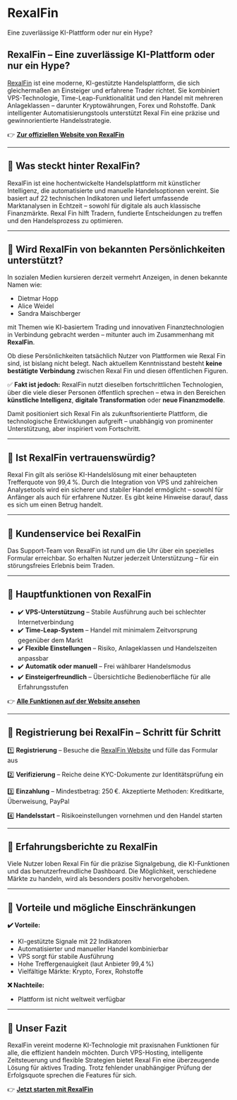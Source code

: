 # RexalFin
Eine zuverlässige KI-Plattform oder nur ein Hype?

## RexalFin – Eine zuverlässige KI-Plattform oder nur ein Hype?

[RexalFin](https://rexal-fin.de) ist eine moderne, KI-gestützte Handelsplattform, die sich gleichermaßen an Einsteiger und erfahrene Trader richtet. Sie kombiniert VPS-Technologie, Time-Leap-Funktionalität und den Handel mit mehreren Anlageklassen – darunter Kryptowährungen, Forex und Rohstoffe. Dank intelligenter Automatisierungstools unterstützt Rexal Fin eine präzise und gewinnorientierte Handelsstrategie.

👉 **[Zur offiziellen Website von RexalFin](https://rexal-fin.de)**

---

## 📌 Was steckt hinter RexalFin?

RexalFin ist eine hochentwickelte Handelsplattform mit künstlicher Intelligenz, die automatisierte und manuelle Handelsoptionen vereint. Sie basiert auf 22 technischen Indikatoren und liefert umfassende Marktanalysen in Echtzeit – sowohl für digitale als auch klassische Finanzmärkte. Rexal Fin hilft Tradern, fundierte Entscheidungen zu treffen und den Handelsprozess zu optimieren.

---

## 📌 Wird RexalFin von bekannten Persönlichkeiten unterstützt?

In sozialen Medien kursieren derzeit vermehrt Anzeigen, in denen bekannte Namen wie:

- Dietmar Hopp
- Alice Weidel
- Sandra Maischberger

mit Themen wie KI-basiertem Trading und innovativen Finanztechnologien in Verbindung gebracht werden – mitunter auch im Zusammenhang mit **RexalFin**.

Ob diese Persönlichkeiten tatsächlich Nutzer von Plattformen wie Rexal Fin sind, ist bislang nicht belegt. Nach aktuellem Kenntnisstand besteht **keine bestätigte Verbindung** zwischen Rexal Fin und diesen öffentlichen Figuren.

✅ **Fakt ist jedoch:** RexalFin nutzt dieselben fortschrittlichen Technologien, über die viele dieser Personen öffentlich sprechen – etwa in den Bereichen **künstliche Intelligenz**, **digitale Transformation** oder **neue Finanzmodelle**.

Damit positioniert sich Rexal Fin als zukunftsorientierte Plattform, die technologische Entwicklungen aufgreift – unabhängig von prominenter Unterstützung, aber inspiriert vom Fortschritt.


---

## 📌 Ist RexalFin vertrauenswürdig?

Rexal Fin gilt als seriöse KI-Handelslösung mit einer behaupteten Trefferquote von 99,4 %. Durch die Integration von VPS und zahlreichen Analysetools wird ein sicherer und stabiler Handel ermöglicht – sowohl für Anfänger als auch für erfahrene Nutzer. Es gibt keine Hinweise darauf, dass es sich um einen Betrug handelt.

---

## 📌 Kundenservice bei RexalFin

Das Support-Team von RexalFin ist rund um die Uhr über ein spezielles Formular erreichbar. So erhalten Nutzer jederzeit Unterstützung – für ein störungsfreies Erlebnis beim Traden.

---

## 📌 Hauptfunktionen von RexalFin

- ✔️ **VPS-Unterstützung** – Stabile Ausführung auch bei schlechter Internetverbindung
- ✔️ **Time-Leap-System** – Handel mit minimalem Zeitvorsprung gegenüber dem Markt
- ✔️ **Flexible Einstellungen** – Risiko, Anlageklassen und Handelszeiten anpassbar
- ✔️ **Automatik oder manuell** – Frei wählbarer Handelsmodus
- ✔️ **Einsteigerfreundlich** – Übersichtliche Bedienoberfläche für alle Erfahrungsstufen

👉 **[Alle Funktionen auf der Website ansehen](https://rexal-fin.de)**

---

## 📌 Registrierung bei RexalFin – Schritt für Schritt

1️⃣ **Registrierung** – Besuche die [RexalFin Website](https://rexal-fin.de) und fülle das Formular aus

2️⃣ **Verifizierung** – Reiche deine KYC-Dokumente zur Identitätsprüfung ein

3️⃣ **Einzahlung** – Mindestbetrag: 250 €. Akzeptierte Methoden: Kreditkarte, Überweisung, PayPal

4️⃣ **Handelsstart** – Risikoeinstellungen vornehmen und den Handel starten

---

## 📌 Erfahrungsberichte zu RexalFin

Viele Nutzer loben Rexal Fin für die präzise Signalgebung, die KI-Funktionen und das benutzerfreundliche Dashboard. Die Möglichkeit, verschiedene Märkte zu handeln, wird als besonders positiv hervorgehoben.

---

## 📌 Vorteile und mögliche Einschränkungen

**✔️ Vorteile:**
- KI-gestützte Signale mit 22 Indikatoren
- Automatisierter und manueller Handel kombinierbar
- VPS sorgt für stabile Ausführung
- Hohe Treffergenauigkeit (laut Anbieter 99,4 %)
- Vielfältige Märkte: Krypto, Forex, Rohstoffe

**❌ Nachteile:**
- Plattform ist nicht weltweit verfügbar

---

## 📌 Unser Fazit

RexalFin vereint moderne KI-Technologie mit praxisnahen Funktionen für alle, die effizient handeln möchten. Durch VPS-Hosting, intelligente Zeitsteuerung und flexible Strategien bietet Rexal Fin eine überzeugende Lösung für aktives Trading. Trotz fehlender unabhängiger Prüfung der Erfolgsquote sprechen die Features für sich.

👉 **[Jetzt starten mit RexalFin](https://rexal-fin.de)**
